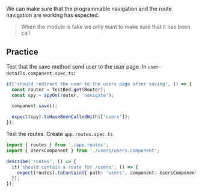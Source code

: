 We can make sure that the programmable navigation and the route navigation are working has expected.

> When the module is fake we only want to make sure that it has been call

## Practice

Test that the save method send user to the user page. In `user-details.component.spec.ts`: 

```ts
it('should redirect the user to the users page after saving', () => {
  const router = TestBed.get(Router);
  const spy = spyOn(router, 'navigate');

  component.save();

  expect(spy).toHaveBeenCalledWith(['users']);
});
```

Test the routes. Create `app.routes.spec.ts`

```ts
import { routes } from './app.routes';
import { UsersComponent } from './users/users.component';

describe('routes', () => {
  it('should contain a route for /users', () => {
    expect(routes).toContain({ path: 'users', component: UsersComponent });
  });
});

```